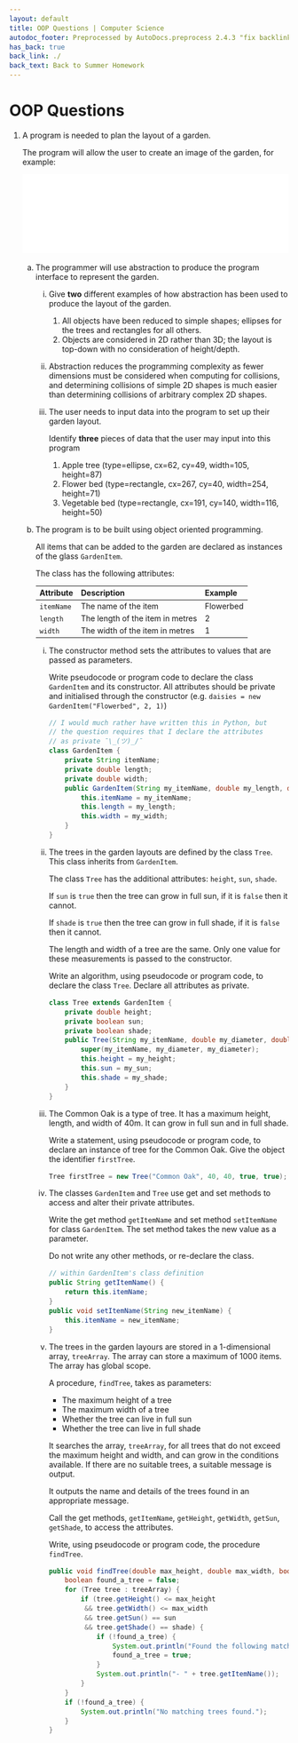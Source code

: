 ```yaml
---
layout: default
title: OOP Questions | Computer Science
autodoc_footer: Preprocessed by AutoDocs.preprocess 2.4.3 "fix backlink text for preprocessed MarkDown (hopefully)" ⓒ Starwort, 2020
has_back: true
back_link: ./
back_text: Back to Summer Homework
---
```


<style>
ol ol {
    list-style-type: lower-alpha;
}
ol ol ol {
    list-style-type: lower-roman;
}
ol ol ol ol {
    list-style-type: decimal;
}
li:empty {
   position: absolute !important;
   top: -9999px !important;
   left: -9999px !important;
}
</style>

# OOP Questions

1. A program is needed to plan the layout of a garden.

    The program will allow the user to create an image of the garden, for example:

    [![Example image](./oop_img_1.png)](./oop_img_1.png)

    1. The programmer will use abstraction to produce the program interface to represent the garden.
        1. Give **two** different examples of how abstraction has been used to produce the layout of the garden.
            1. All objects have been reduced to simple shapes; ellipses for the trees and rectangles for all others.
            2. Objects are considered in 2D rather than 3D; the layout is top-down with no consideration of height/depth.
        2. Abstraction reduces the programming complexity as fewer dimensions must be considered when computing for collisions, and determining collisions of simple 2D shapes is much easier than determining collisions of arbitrary complex 2D shapes.
        3. The user needs to input data into the program to set up their garden layout.

            Identify **three** pieces of data that the user may input into this program

            1. Apple tree (type=ellipse, cx=62, cy=49, width=105, height=87)
            2. Flower bed (type=rectangle, cx=267, cy=40, width=254, height=71)
            3. Vegetable bed (type=rectangle, cx=191, cy=140, width=116, height=50)
    2. The program is to be built using object oriented programming.

        All items that can be added to the garden are declared as instances of the glass `GardenItem`.

        The class has the following attributes:

        **Attribute** | **Description**                  | **Example**
        ------------- | -------------------------------- |------------
        `itemName`    | The name of the item             | Flowerbed
        `length`      | The length of the item in metres | 2
        `width`       | The width of the item in metres  | 1

        1. The constructor method sets the attributes to values that are passed as parameters.

            Write pseudocode or program code to declare the class `GardenItem` and its constructor. All attributes should be private and initialised through the constructor (e.g. `daisies = new GardenItem("Flowerbed", 2, 1)`)

            ```java
            // I would much rather have written this in Python, but
            // the question requires that I declare the attributes
            // as private ¯\_(ツ)_/¯
            class GardenItem {
                private String itemName;
                private double length;
                private double width;
                public GardenItem(String my_itemName, double my_length, double my_width) {
                    this.itemName = my_itemName;
                    this.length = my_length;
                    this.width = my_width;
                }
            }
            ```

        2. The trees in the garden layouts are defined by the class `Tree`. This class inherits from `GardenItem`.

            The class `Tree` has the additional attributes: `height`, `sun`, `shade`.

            If `sun` is `true` then the tree can grow in full sun, if it is `false` then it cannot.

            If `shade` is `true` then the tree can grow in full shade, if it is `false` then it cannot.

            The length and width of a tree are the same. Only one value for these measurements is passed to the constructor.

            Write an algorithm, using pseudocode or program code, to declare the class `Tree`. Declare all attributes as private.

            ```java
            class Tree extends GardenItem {
                private double height;
                private boolean sun;
                private boolean shade;
                public Tree(String my_itemName, double my_diameter, double my_height, boolean my_sun, boolean my_shade) {
                    super(my_itemName, my_diameter, my_diameter);
                    this.height = my_height;
                    this.sun = my_sun;
                    this.shade = my_shade;
                }
            }
            ```

        3. The Common Oak is a type of tree. It has a maximum height, length, and width of 40m. It can grow in full sun and in full shade.

            Write a statement, using pseudocode or program code, to declare an instance of tree for the Common Oak. Give the object the identifier `firstTree`.

            ```java
            Tree firstTree = new Tree("Common Oak", 40, 40, true, true);
            ```

        4. The classes `GardenItem` and `Tree` use get and set methods to access and alter their private attributes.

            Write the get method `getItemName` and set method `setItemName` for class `GardenItem`. The set method takes the new value as a parameter.

            Do not write any other methods, or re-declare the class.

            ```java
            // within GardenItem's class definition
            public String getItemName() {
                return this.itemName;
            }
            public void setItemName(String new_itemName) {
                this.itemName = new_itemName;
            }
            ```

        5. The trees in the garden layours are stored in a 1-dimensional array, `treeArray`. The array can store a maximum of 1000 items. The array has global scope.

            A procedure, `findTree`, takes as parameters:

            - The maximum height of a tree
            - The maximum width of a tree
            - Whether the tree can live in full sun
            - Whether the tree can live in full shade

            It searches the array, `treeArray`, for all trees that do not exceed the maximum height and width, and can grow in the conditions available. If there are no suitable trees, a suitable message is output.

            It outputs the name and details of the trees found in an appropriate message.

            Call the get methods, `getItemName`, `getHeight`, `getWidth`, `getSun`, `getShade`, to access the attributes.

            Write, using pseudocode or program code, the procedure `findTree`.

            ```java
            public void findTree(double max_height, double max_width, boolean sun, boolean shade) {
                boolean found_a_tree = false;
                for (Tree tree : treeArray) {
                    if (tree.getHeight() <= max_height
                     && tree.getWidth() <= max_width
                     && tree.getSun() == sun
                     && tree.getShade() == shade) {
                        if (!found_a_tree) {
                            System.out.println("Found the following matching trees:");
                            found_a_tree = true;
                        }
                        System.out.println("- " + tree.getItemName());
                    }
                }
                if (!found_a_tree) {
                    System.out.println("No matching trees found.");
                }
            }
            ```
